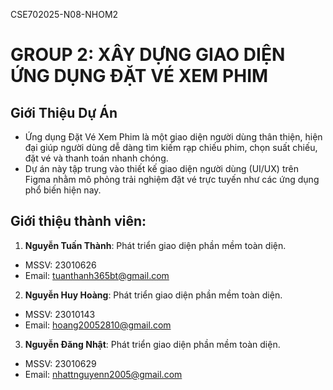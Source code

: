 CSE702025-N08-NHOM2
# GROUP 2: XÂY DỰNG GIAO DIỆN ỨNG DỤNG ĐẶT VÉ XEM PHIM 
## Giới Thiệu Dự Án
- Ứng dụng Đặt Vé Xem Phim là một giao diện người dùng thân thiện, hiện đại giúp người dùng dễ dàng tìm kiếm rạp chiếu phim, chọn suất chiếu, đặt vé và thanh toán nhanh chóng.
- Dự án này tập trung vào thiết kế giao diện người dùng (UI/UX) trên Figma nhằm mô phỏng trải nghiệm đặt vé trực tuyến như các ứng dụng phổ biến hiện nay.
## Giới thiệu thành viên:
1. **Nguyễn Tuấn Thành**: Phát triển giao diện phần mềm toàn diện.
- MSSV: 23010626
- Email: tuanthanh365bt@gmail.com

2. **Nguyễn Huy Hoàng**: Phát triển giao diện phần mềm toàn diện.
- MSSV: 23010143
- Email: hoang20052810@gmail.com

3. **Nguyễn Đăng Nhật**: Phát triển giao diện phần mềm toàn diện.
- MSSV: 23010629
- Email: nhattnguyenn2005@gmail.com
